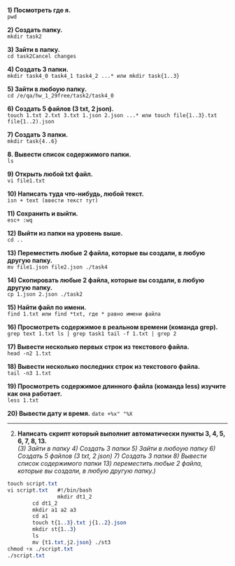 **1) Посмотреть где я.**  
`pwd`

**2) Создать папку.**  
`mkdir task2`

**3) Зайти в папку.**  
`cd task2Cancel changes`

**4) Создать 3 папки.**  
`mkdir task4_0 task4_1 task4_2
...* или mkdir task{1..3}`

**5) Зайти в любоую папку.**  
`cd /e/qa/hw_1_29free/task2/task4_0`

**6) Создать 5 файлов (3 txt, 2 json).**  
`touch 1.txt 2.txt 3.txt 1.json 2.json
...* или touch file{1..3}.txt file{1..2).json`

**7) Создать 3 папки.**  
`mkdir task{4..6}`

**8. Вывести список содержимого папки.**  
`ls`

**9) Открыть любой txt файл.**  	
`vi file1.txt`

**10) Написать туда что-нибудь, любой текст.**  	
`isn + text (ввести текст тут)`

**11) Сохранить и выйти.**  	
`esc+ :wq`

**12) Выйти из папки на уровень выше.**  
`cd ..`

**13) Переместить любые 2 файла, которые вы создали, в любую другую папку.**  
`mv file1.json file2.json ./task4`

**14) Скопировать любые 2 файла, которые вы создали, в любую другую папку.**  
`cp 1.json 2.json ./task2`

**15) Найти файл по имени.**  
`find 1.txt
или find *txt, где * равно имени файла`

**16) Просмотреть содержимое в реальном времени (команда grep).**  
`grep text 1.txt
ls | grep task1
tail -f 1.txt | grep 2`

**17) Вывести несколько первых строк из текстового файла.**  
`head -n2 1.txt`

**18) Вывести несколько последних строк из текстового файла.**  
`tail -n3 1.txt`

**19) Просмотреть содержимое длинного файла (команда less) изучите как она работает.**  
`less 1.txt`

**20) Вывести дату и время.**
`date +%x" "%X`

-----

2) **Написать скрипт который выполнит автоматически пункты 3, 4, 5, 6, 7, 8, 13.**  
   *(3) Зайти в папку
     4) Создать 3 папки
     5) Зайти в любоую папку
     6) Создать 5 файлов (3 txt, 2 json)
     7) Создать 3 папки
     8) Вывести список содержимого папки
     13) переместить любые 2 файла, которые вы создали, в любую другую папку.)*

```css
touch script.txt	
vi script.txt	#!/bin/bash
                mkdir dt1_2
		cd dt1_2
		mkdir a1 a2 a3
		cd a1
		touch t{1..3}.txt j{1..2}.json
		mkdir st{1..3}
		ls
		mv {t1.txt,j2.json} ./st3
chmod +x ./script.txt	
./script.txt
```
	
